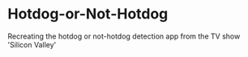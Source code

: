 # Hotdog-or-Not-Hotdog
Recreating the hotdog or not-hotdog detection app from the TV show 'Silicon Valley'
